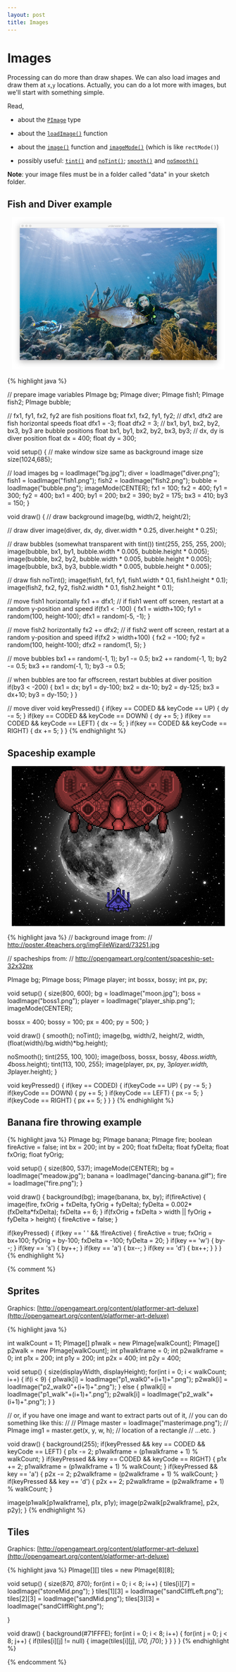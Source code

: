 ```yaml
---
layout: post
title: Images
---
```


# Images

Processing can do more than draw shapes. We can also load images and
draw them at `x`,`y` locations. Actually, you can do a lot more with
images, but we'll start with something simple.

Read,

- about the [`PImage`](http://processing.org/reference/PImage.html) type
  
- about the
  [`loadImage()`](http://processing.org/reference/loadImage_.html)
  function
  
- about the [`image()`](http://processing.org/reference/image_.html)
  function and [`imageMode()`](http://processing.org/reference/imageMode_.html) (which is like `rectMode()`)

- possibly useful: [`tint()`](http://processing.org/reference/tint_.html) and [`noTint()`](http://processing.org/reference/noTint_.html); [`smooth()`](http://processing.org/reference/smooth_.html) and [`noSmooth()`](http://processing.org/reference/noSmooth_.html)
  
**Note**: your image files must be in a folder called "data" in your
sketch folder.

## Fish and Diver example

<div style="text-align: center; margin: 10px;">
<img src="/images/fish-and-diver.png" />
</div>

{% highlight java %}

// prepare image variables
PImage bg;
PImage diver;
PImage fish1;
PImage fish2;
PImage bubble;

// fx1, fy1, fx2, fy2 are fish positions
float fx1, fx2, fy1, fy2;
// dfx1, dfx2 are fish horizontal speeds
float dfx1 = -3;
float dfx2 = 3;
// bx1, by1, bx2, by2, bx3, by3 are bubble positions
float bx1, by1, bx2, by2, bx3, by3;
// dx, dy is diver position
float dx = 400;
float dy = 300;

void setup()
{
  // make window size same as background image size
  size(1024,685);
  
  // load images
  bg = loadImage("bg.jpg");
  diver = loadImage("diver.png");
  fish1 = loadImage("fish1.png");
  fish2 = loadImage("fish2.png");
  bubble = loadImage("bubble.png");
  imageMode(CENTER);
  fx1 = 100;
  fx2 = 400;
  fy1 = 300;
  fy2 = 400;
  bx1 = 400;
  by1 = 200;
  bx2 = 390;
  by2 = 175;
  bx3 = 410;
  by3 = 150;
}

void draw()
{
  // draw background
  image(bg, width/2, height/2);
  
  // draw diver
  image(diver, dx, dy, diver.width * 0.25, diver.height * 0.25);
  
  // draw bubbles (somewhat transparent with tint())
  tint(255, 255, 255, 200);
  image(bubble, bx1, by1, bubble.width * 0.005, bubble.height * 0.005);
  image(bubble, bx2, by2, bubble.width * 0.005, bubble.height * 0.005);
  image(bubble, bx3, by3, bubble.width * 0.005, bubble.height * 0.005);
  
  // draw fish
  noTint();
  image(fish1, fx1, fy1, fish1.width * 0.1, fish1.height * 0.1);
  image(fish2, fx2, fy2, fish2.width * 0.1, fish2.height * 0.1);
  
  // move fish1 horizontally
  fx1 += dfx1;
  // if fish1 went off screen, restart at a random y-position and speed
  if(fx1 < -100) {
    fx1 = width+100;
    fy1 = random(100, height-100);
    dfx1 = random(-5, -1);
  }
  
  // move fish2 horizontally
  fx2 += dfx2;
  // if fish2 went off screen, restart at a random y-position and speed
  if(fx2 > width+100) {
    fx2 = -100;
    fy2 = random(100, height-100);
    dfx2 = random(1, 5);
  }
  
  // move bubbles
  bx1 += random(-1, 1);
  by1 -= 0.5;
  bx2 += random(-1, 1);
  by2 -= 0.5;
  bx3 += random(-1, 1);
  by3 -= 0.5;
  
  // when bubbles are too far offscreen, restart bubbles at diver position
  if(by3 < -200) {
    bx1 = dx;
    by1 = dy-100;
    bx2 = dx-10;
    by2 = dy-125;
    bx3 = dx+10;
    by3 = dy-150;
  }
}

// move diver
void keyPressed()
{
  if(key == CODED && keyCode == UP) {
    dy -= 5;
  }
  if(key == CODED && keyCode == DOWN) {
    dy += 5;
  }
  if(key == CODED && keyCode == LEFT) {
    dx -= 5;
  }
  if(key == CODED && keyCode == RIGHT) {
    dx += 5;
  }
}
{% endhighlight %}

## Spaceship example

<div style="text-align: center; margin: 10px;">
<img src="/images/images-example.png" />
</div>

{% highlight java %}
// background image from:
// http://poster.4teachers.org/imgFileWizard/73251.jpg

// spacheships from:
// http://opengameart.org/content/spaceship-set-32x32px

PImage bg;
PImage boss;
PImage player;
int bossx, bossy;
int px, py;

void setup()
{
  size(800, 600);
  bg = loadImage("moon.jpg");
  boss = loadImage("boss1.png");
  player = loadImage("player_ship.png");
  imageMode(CENTER);
  
  bossx = 400; bossy = 100;
  px = 400; py = 500;
}

void draw()
{
  smooth();
  noTint();
  image(bg, width/2, height/2, 
    width, (float(width)/bg.width)*bg.height);
  
  noSmooth();
  tint(255, 100, 100);
  image(boss, bossx, bossy, 4*boss.width, 4*boss.height);
  tint(113, 100, 255);
  image(player, px, py, 3*player.width, 3*player.height);
}

void keyPressed()
{
  if(key == CODED)
  {
    if(keyCode == UP)
    {
      py -= 5;
    }
    if(keyCode == DOWN)
    {
      py += 5;
    }
    if(keyCode == LEFT)
    {
      px -= 5;
    }
    if(keyCode == RIGHT)
    {
      px += 5;
    }
  }
}
{% endhighlight %}

## Banana fire throwing example

{% highlight java %}
PImage bg;
PImage banana;
PImage fire;
boolean fireActive = false;
int bx = 200;
int by = 200;
float fxDelta;
float fyDelta;
float fxOrig;
float fyOrig;

void setup()
{
  size(800, 537);
  imageMode(CENTER);
  bg = loadImage("meadow.jpg");
  banana = loadImage("dancing-banana.gif");
  fire = loadImage("fire.png");
}

void draw()
{
  background(bg);
  image(banana, bx, by);
  if(fireActive)
  {
    image(fire, fxOrig + fxDelta, fyOrig + fyDelta);
    fyDelta = 0.002*(fxDelta*fxDelta);
    fxDelta += 6;
  }
  if(fxOrig + fxDelta > width || fyOrig + fyDelta > height)
  {
    fireActive = false;
  }
  
  if(keyPressed)
  {
    if(key == ' ' && !fireActive)
    {
      fireActive = true;
      fxOrig = bx+100;
      fyOrig = by-100;
      fxDelta = -100;
      fyDelta = 20;
    }
    if(key == 'w')
    {
      by--;
    }
    if(key == 's')
    {
      by++;
    }
    if(key == 'a')
    {
      bx--;
    }
    if(key == 'd')
    {
      bx++;
    }
  }
}
{% endhighlight %}

{% comment %}
## Sprites

Graphics: [http://opengameart.org/content/platformer-art-deluxe](http://opengameart.org/content/platformer-art-deluxe)

{% highlight java %}

int walkCount = 11;
PImage[] p1walk = new PImage[walkCount];
PImage[] p2walk = new PImage[walkCount];
int p1walkframe = 0;
int p2walkframe = 0;
int p1x = 200;
int p1y = 200;
int p2x = 400;
int p2y = 400;

void setup()
{
  size(displayWidth, displayHeight);
  for(int i = 0; i < walkCount; i++)
  {
    if(i < 9)
    {
      p1walk[i] = loadImage("p1_walk0"+(i+1)+".png");
      p2walk[i] = loadImage("p2_walk0"+(i+1)+".png");
    }
    else
    {
      p1walk[i] = loadImage("p1_walk"+(i+1)+".png");
      p2walk[i] = loadImage("p2_walk"+(i+1)+".png");
    }
  }

  // or, if you have one image and want to extract parts out of it,
  // you can do something like this:
  //
  // PImage master = loadImage("masterimage.png");
  // PImage img1 = master.get(x, y, w, h); // location of a rectangle
  // ...etc.
}

void draw()
{
  background(255);
  if(keyPressed && key == CODED && keyCode == LEFT)
  {
    p1x -= 2;
    p1walkframe = (p1walkframe + 1) % walkCount; 
  }
  if(keyPressed && key == CODED && keyCode == RIGHT)
  {
    p1x += 2;
    p1walkframe = (p1walkframe + 1) % walkCount; 
  }
  if(keyPressed && key == 'a')
  {
    p2x -= 2;
    p2walkframe = (p2walkframe + 1) % walkCount; 
  }
  if(keyPressed && key == 'd')
  {
    p2x += 2;
    p2walkframe = (p2walkframe + 1) % walkCount; 
  }
  
  image(p1walk[p1walkframe], p1x, p1y);
  image(p2walk[p2walkframe], p2x, p2y);
}
{% endhighlight %}

## Tiles

Graphics: [http://opengameart.org/content/platformer-art-deluxe](http://opengameart.org/content/platformer-art-deluxe)

{% highlight java %}
PImage[][] tiles = new PImage[8][8];

void setup()
{
  size(8*70, 8*70);
  for(int i = 0; i < 8; i++)
  {
    tiles[i][7] = loadImage("stoneMid.png");
  }
  tiles[1][3] = loadImage("sandCliffLeft.png");
  tiles[2][3] = loadImage("sandMid.png");
  tiles[3][3] = loadImage("sandCliffRight.png");
  
}

void draw()
{
  background(#71FFFE);
  for(int i = 0; i < 8; i++)
  {
    for(int j = 0; j < 8; j++)
    {
      if(tiles[i][j] != null)
      {
        image(tiles[i][j], i*70, j*70);
      }
    }
  }
}
{% endhighlight %}

{% endcomment %}
